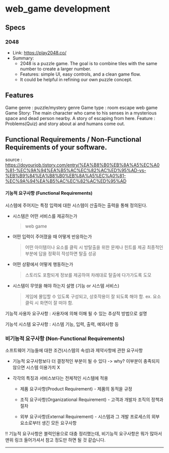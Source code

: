 # web_game development


## Specs

### 2048
- Link: https://play2048.co/
- Summary:
    - 2048 is a puzzle game. The goal is to combine tiles with the same number to create a larger number.
    - Features: simple UI, easy controls, and a clean game flow.
    - It could be helpful in refining our own puzzle concept.

## Features
Game genre :  puzzle/mystery genre
Game type : room escape web game 
Game Story: The main character who came to his senses in a mysterious space and dead person nearby. A story of escaping from here. 
Feature : Problems(Quiz) and story about ai and humans come out. 

## Functional Requirements / Non-Functional Requirements of your software.

source : https://doyourjob.tistory.com/entry/%EA%B8%B0%EB%8A%A5%EC%A0%81-%EC%9A%94%EA%B5%AC%EC%82%AC%ED%95%AD-vs-%EB%B9%84%EA%B8%B0%EB%8A%A5%EC%A0%81-%EC%9A%94%EA%B5%AC%EC%82%AC%ED%95%AD

####  기능적 요구사항 (Functional Requirements)

시스템에 주어지는 특정 입력에 대한 시스템이 산출하는 출력을 통해 정의된다.


- 시스템은 어떤 서비스를 제공하는가
	> web game 

- 어떤 입력이 주어졌을 때 어떻게 반응하는가
	> 어떤 아이템이나 요소를 클릭 시 방탈출을 위한 문제나 힌트를 제공
	> 최종적인 부분에 답을 정확히 작성하면 탈출 성공

- 어떤 상황에서 어떻게 행동하는가 
	> 스토리도 포함되게 정보를 제공하여 차례대로 탈출에 다가가도록 도모

- 시스템이 무엇을 해야 하는지 설명 (기능 or 시스템 서비스)
	> 게임에 몰입할 수 있도록 구성되고, 상호작용이 잘 되도록 해야 함.
	> ex. 요소 클릭 시 화면이 잘 떠야 함.
 

기능적 사용자 요구사항 : 사용자에 의해 이해 될 수 있는 추상적 방법으로 설명

기능석 시스템 요구사항 : 시스템 기능, 입력, 출력, 예외사항 등 




### 비기능적 요구사항 (Non-Functional Requirements)

소프트웨어 기능들에 대한 조건(시스템의 속성)과 제약사항에 관한 요구사항

 

- 기능적 요구사항보다 더 결정적인 부분이 될 수 있다 -> why? 이부분이 충족되지 않으면 시스템 이용가치 X

- 각각의 특징과 서비스보다는 전체적인 시스템에 적용

	- 제품 요구사항(Product Requirement) - 제품의 동적을 규정 

	- 조직 요구사항(Organizational Requirement) - 고객과 개발자 조직의 정책과 절차 

	- 외부 요구사항(External Requirement) - 시스템과 그 개발 프로세스의 외부 요소로부터 생긴 모든 요구사항 


!! 기능적 요구사항은 블럭인용으로 대충 정리했는데, 비기능적 요구사항은 뭐가 많아서 맨위 링크 들어가셔서 참고 정도만 하면 될 것 같습니다.

***
